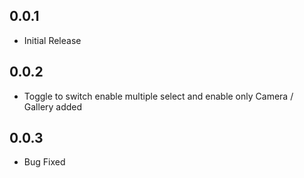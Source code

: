 ## 0.0.1

* Initial Release

## 0.0.2

* Toggle to switch enable multiple select and enable only Camera / Gallery added 

## 0.0.3

* Bug Fixed
